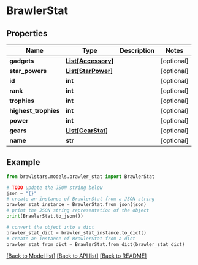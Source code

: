 # BrawlerStat


## Properties

Name | Type | Description | Notes
------------ | ------------- | ------------- | -------------
**gadgets** | [**List[Accessory]**](Accessory.md) |  | [optional] 
**star_powers** | [**List[StarPower]**](StarPower.md) |  | [optional] 
**id** | **int** |  | [optional] 
**rank** | **int** |  | [optional] 
**trophies** | **int** |  | [optional] 
**highest_trophies** | **int** |  | [optional] 
**power** | **int** |  | [optional] 
**gears** | [**List[GearStat]**](GearStat.md) |  | [optional] 
**name** | **str** |  | [optional] 

## Example

```python
from brawlstars.models.brawler_stat import BrawlerStat

# TODO update the JSON string below
json = "{}"
# create an instance of BrawlerStat from a JSON string
brawler_stat_instance = BrawlerStat.from_json(json)
# print the JSON string representation of the object
print(BrawlerStat.to_json())

# convert the object into a dict
brawler_stat_dict = brawler_stat_instance.to_dict()
# create an instance of BrawlerStat from a dict
brawler_stat_from_dict = BrawlerStat.from_dict(brawler_stat_dict)
```
[[Back to Model list]](../README.md#documentation-for-models) [[Back to API list]](../README.md#documentation-for-api-endpoints) [[Back to README]](../README.md)


